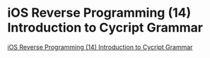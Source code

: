 # iOS Reverse Programming (14) Introduction to Cycript Grammar
[iOS Reverse Programming (14) Introduction to Cycript Grammar](https://aiwithcloud.com/2022/09/19/ios_reverse_programming_14_introduction_to_cycript_grammar/)
